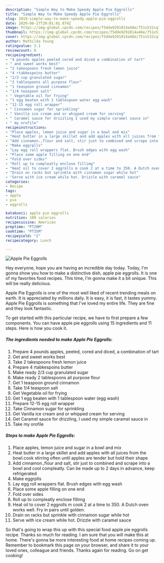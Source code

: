 ```yaml
---
description: "Simple Way to Make Speedy Apple Pie Eggrolls"
title: "Simple Way to Make Speedy Apple Pie Eggrolls"
slug: 2019-simple-way-to-make-speedy-apple-pie-eggrolls
date: 2020-06-27T20:01:01.874Z
image: https://img-global.cpcdn.com/recipes/f5dde9291014a48e/751x532cq70/apple-pie-eggrolls-recipe-main-photo.jpg
thumbnail: https://img-global.cpcdn.com/recipes/f5dde9291014a48e/751x532cq70/apple-pie-eggrolls-recipe-main-photo.jpg
cover: https://img-global.cpcdn.com/recipes/f5dde9291014a48e/751x532cq70/apple-pie-eggrolls-recipe-main-photo.jpg
author: Mathilda Young
ratingvalue: 3.1
reviewcount: 8
recipeingredient:
- "4 pounds apples peeled cored and diced a combination of tart"
- " and sweet works best"
- "2 takespoons fresh lemon juice"
- "4 rtabkespoins butter"
- "2/3 cup granulated sugar"
- "2 tablespoons all purpose flour"
- "1 teaspoon ground cinnamon"
- "1/4 teaspoon salt"
- " Vegetable oil for frying"
- "1 egg beaten with 1 tablespoon water egg wash"
- "12-15 egg roll wrapper"
- " Cinnamon sugar for sprinkling"
- " Vanilla ice cream and or whipped cream for serving"
- " Caramel sauce for drizzling I used my simple caramel sauce in"
- " my orofile"
recipeinstructions:
- "Place apples, lemon juice and sugar in a bowl and mix"
- "Heat butter in a large skillet and add apples with all juices from the bowl.cook stirring often until apples are tender but hold their shape"
- "Add cinnamon.,flour and salt, stir just to combined and scrape into a bowl and cool compleatly. Can be made up to 2 days in advance, keep refrigerated"
- "Make eggrplls"
- "Lay egg roll wrappers flat. Brush edges with egg wash"
- "Place some apple filling on one end"
- "Fold over sides"
- "Roll up to compleatly enclose fillimg"
- "Heat oil to cover 2 eggrolls m cook 2 at a time to 350. A Dutch oven works well. Fry in pairs until golden."
- "Drain on racks but sprinkle with cinnamon sugar while hot"
- "Serve with ice cream while hot. Drizzle with caramel sauce"
categories:
- Recipe
tags:
- apple
- pie
- eggrolls

katakunci: apple pie eggrolls 
nutrition: 109 calories
recipecuisine: American
preptime: "PT20M"
cooktime: "PT35M"
recipeyield: "2"
recipecategory: Lunch

---
```



![Apple Pie Eggrolls](https://img-global.cpcdn.com/recipes/f5dde9291014a48e/751x532cq70/apple-pie-eggrolls-recipe-main-photo.jpg)

Hey everyone, hope you are having an incredible day today. Today, I'm gonna show you how to make a distinctive dish, apple pie eggrolls. It is one of my favorites food recipes. This time, I'm gonna make it a bit unique. This will be really delicious.

Apple Pie Eggrolls is one of the most well liked of recent trending meals on earth. It is appreciated by millions daily. It is easy, it is fast, it tastes yummy. Apple Pie Eggrolls is something that I've loved my entire life. They are fine and they look fantastic.




To get started with this particular recipe, we have to first prepare a few components. You can have apple pie eggrolls using 15 ingredients and 11 steps. Here is how you cook it.

<!--inarticleads1-->

##### The ingredients needed to make Apple Pie Eggrolls:

1. Prepare 4 pounds apples, peeled, cored and diced, a combination of tart
1. Get  and sweet works best
1. Take 2 takespoons fresh lemon juice
1. Prepare 4 rtabkespoins butter
1. Make ready 2/3 cup granulated sugar
1. Make ready 2 tablespoons all purpose flour
1. Get 1 teaspoon ground cinnamon
1. Take 1/4 teaspoon salt
1. Get  Vegetable oil for frying
1. Get 1 egg beaten with 1 tablespoon water (egg wash)
1. Prepare 12-15 egg roll wrapper
1. Take  Cinnamon sugar for sprinkling
1. Get  Vanilla ice cream and or whipped cream for serving
1. Get  Caramel sauce for drizzling, I used my simple caramel sauce in
1. Take  my orofile




<!--inarticleads2-->

##### Steps to make Apple Pie Eggrolls:

1. Place apples, lemon juice and sugar in a bowl and mix
1. Heat butter in a large skillet and add apples with all juices from the bowl.cook stirring often until apples are tender but hold their shape
1. Add cinnamon.,flour and salt, stir just to combined and scrape into a bowl and cool compleatly. Can be made up to 2 days in advance, keep refrigerated
1. Make eggrplls
1. Lay egg roll wrappers flat. Brush edges with egg wash
1. Place some apple filling on one end
1. Fold over sides
1. Roll up to compleatly enclose fillimg
1. Heat oil to cover 2 eggrolls m cook 2 at a time to 350. A Dutch oven works well. Fry in pairs until golden.
1. Drain on racks but sprinkle with cinnamon sugar while hot
1. Serve with ice cream while hot. Drizzle with caramel sauce




So that's going to wrap this up with this special food apple pie eggrolls recipe. Thanks so much for reading. I am sure that you will make this at home. There's gonna be more interesting food at home recipes coming up. Remember to bookmark this page on your browser, and share it to your loved ones, colleague and friends. Thanks again for reading. Go on get cooking!
